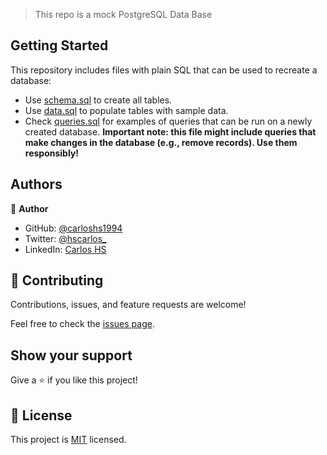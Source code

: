 > This repo is a mock PostgreSQL Data Base

## Getting Started

This repository includes files with plain SQL that can be used to recreate a database:

- Use [schema.sql](./schema.sql) to create all tables.
- Use [data.sql](./data.sql) to populate tables with sample data.
- Check [queries.sql](./queries.sql) for examples of queries that can be run on a newly created database. **Important note: this file might include queries that make changes in the database (e.g., remove records). Use them responsibly!**

## Authors

👤 **Author**

- GitHub: [@carloshs1994](https://github.com/carloshs1994)
- Twitter: [@hscarlos_](https://twitter.com/hscarlos_)
- LinkedIn: [Carlos HS](https://www.linkedin.com/in/carloshs94/)

## 🤝 Contributing

Contributions, issues, and feature requests are welcome!

Feel free to check the [issues page](../../issues/).

## Show your support

Give a ⭐️ if you like this project!

## 📝 License

This project is [MIT](./MIT.md) licensed.
